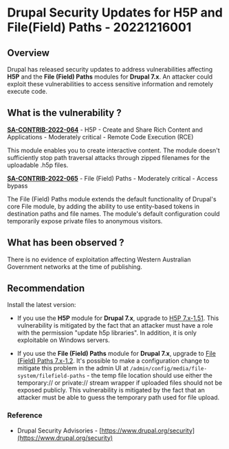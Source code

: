 # Drupal Security Updates for H5P and File(Field) Paths - 20221216001

## Overview

Drupal has released security updates to address vulnerabilities affecting **H5P** and the **File (Field) Paths** modules for **Drupal 7.x**. An attacker could exploit these vulnerabilities to access sensitive information and remotely execute code.

## What is the vulnerability ?

**[SA-CONTRIB-2022-064](https://www.drupal.org/sa-contrib-2022-064)** - H5P - Create and Share Rich Content and Applications - Moderately critical - Remote Code Execution (RCE)

This module enables you to create interactive content. The module doesn't sufficiently stop path traversal attacks through zipped filenames for the uploadable .h5p files.

**[SA-CONTRIB-2022-065](https://www.drupal.org/sa-contrib-2022-065)** - File (Field) Paths - Moderately critical - Access bypass

The File (Field) Paths module extends the default functionality of Drupal's core File module, by adding the ability to use entity-based tokens in destination paths and file names. The module's default configuration could temporarily expose private files to anonymous visitors.

## What has been observed ?

There is no evidence of exploitation affecting Western Australian Government networks at the time of publishing.

## Recommendation

Install the latest version:

- If you use the **H5P** module for **Drupal 7.x**, upgrade to [H5P 7.x-1.51](https://www.drupal.org/project/h5p/releases/7.x-1.51). This vulnerability is mitigated by the fact that an attacker must have a role with the permission "update h5p libraries". In addition, it is only exploitable on Windows servers.

- If you use the **File (Field) Paths** module for **Drupal 7.x**, upgrade to [File (Field) Paths 7.x-1.2](https://www.drupal.org/project/filefield_paths/releases/7.x-1.2). It's possible to make a configuration change to mitigate this problem in the admin UI at `/admin/config/media/file-system/filefield-paths` - the temp file location should use either the temporary:// or private:// stream wrapper if uploaded files should not be exposed publicly. This vulnerability is mitigated by the fact that an attacker must be able to guess the temporary path used for file upload.

### Reference

- Drupal Security Advisories - [https://www.drupal.org/security](https://www.drupal.org/security)
